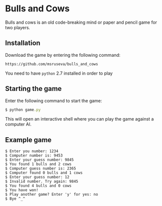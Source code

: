 # Bulls and Cows

Bulls and cows is an old code-breaking mind or paper and pencil game for two players. 

## Installation

Download the game by entering the following command:

```
https://github.com/msruseva/bulls_and_cows
```

You need to have `python` 2.7 installed in order to play

## Starting the game

Enter the following command to start the game:

```ruby
$ python game.py
```

This will open an interactive shell where you can play the game against a computer AI.

## Example game

```
$ Enter you number: 1234
$ Computer number is: 9453
$ Enter your guess number: 9845
$ You found 1 bulls and 2 cows
$ Computer guess number is: 2365
$ Computer found 0 bulls and 1 cows
$ Enter your guess number: 12
$ Invalid number. Try again: 9845
$ You found 4 bulls and 0 cows
$ You have won!
$ Play another game? Enter 'y' for yes: no
$ Bye ^_^
```
